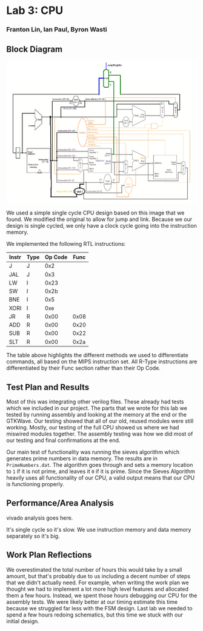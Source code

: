 # Lab 3: CPU

### Franton Lin, Ian Paul, Byron Wasti

## Block Diagram 

![Block Diagram](images/blockdiagram_update.png)

We used a simple single cycle CPU design based on this image that we found. We modified the original to allow for jump and link. Because we our design is single cycled, we only have a clock cycle going into the instruction memory.

We implemented the following RTL instructions:

Instr |Type| Op Code | Func |
------|----| ------- | ---- |
J     | J  | 0x2     |      |
JAL   | J  | 0x3     |      |
LW    | I  | 0x23    |      |
SW    | I  | 0x2b    |      |
BNE   | I  | 0x5     |      |
XORI  | I  | 0xe     |      |
JR    | R  | 0x00    | 0x08 |
ADD   | R  | 0x00    | 0x20 |
SUB   | R  | 0x00    | 0x22 |
SLT   | R  | 0x00    | 0x2a |

The table above highlights the different methods we used to differentiate commands, all based on the MIPS instruction set. All R-Type instructions are differentiated by their Func section rather than their Op Code.

## Test Plan and Results

Most of this was integrating other verilog files. These already had tests which we included in our project. The parts that we wrote for this lab we tested by running assembly and looking at the memory at the end or the GTKWave. Our testing showed that all of our old, reused modules were still working. Mostly, our testing of the full CPU showed us where we had miswired modules together. The assembly testing was how we did most of our testing and final confirmations at the end.

Our main test of functionality was running the sieves algorithm which generates prime numbers in data memory. The results are in `PrimeNumbers.dat`. The algorithm goes through and sets a memory location to `1` if it is not prime, and leaves it `0` if it is prime. Since the Sieves Algorithm heavily uses all functionality of our CPU, a valid output means that our CPU is functioning properly. 

## Performance/Area Analysis

vivado analysis goes here.

It's single cycle so it's slow. We use instruction memory and data memory separately so it's big.

## Work Plan Reflections

We overestimated the total number of hours this would take by a small amount, but that's probably due to us including a decent number of steps that we didn't actually need. For example, when writing the work plan we thought we had to implement a lot more high level features and allocated them a few hours. Instead, we spent those hours debugging our CPU for the assembly tests. We were likely better at our timing estimate this time because we struggled far less with the FSM design. Last lab we needed to spend a few hours redoing schematics, but this time we stuck with our initial design.
